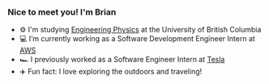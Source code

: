 ### Nice to meet you! I'm Brian

- ⚙️ I'm studying [Engineering Physics](https://www.engphys.ubc.ca/) at the University of British Columbia
- 💻 I’m currently working as a Software Development Engineer Intern at [AWS](aws.amazon.com)
- 🏎️ I previously worked as a Software Engineer Intern at [Tesla](tesla.com)
- ✈️ Fun fact: I love exploring the outdoors and traveling!
